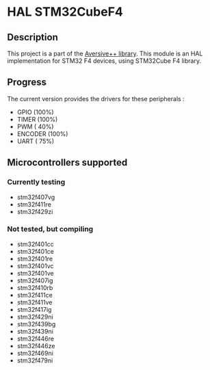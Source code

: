 # HAL STM32CubeF4

## Description

This project is a part of the [Aversive++ library](https://github.com/AversivePlusPlus/AversivePlusPlus).
This module is an HAL implementation for STM32 F4 devices, using STM32Cube F4 library.

## Progress

The current version provides the drivers for these peripherals :

 - GPIO    (100%)
 - TIMER   (100%)
 - PWM     ( 40%)
 - ENCODER (100%)
 - UART    ( 75%)

## Microcontrollers supported

### Currently testing

 - stm32f407vg
 - stm32f411re
 - stm32f429zi

### Not tested, but compiling

 - stm32f401cc
 - stm32f401ce
 - stm32f401re
 - stm32f401vc
 - stm32f401ve
 - stm32f407ig
 - stm32f410rb
 - stm32f411ce
 - stm32f411ve
 - stm32f417ig
 - stm32f429ni
 - stm32f439bg
 - stm32f439ni
 - stm32f446re
 - stm32f446ze
 - stm32f469ni
 - stm32f479ni

